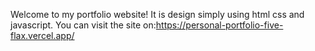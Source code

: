 Welcome to my portfolio website!
It is design simply using html css and javascript.
You can visit the site on:https://personal-portfolio-five-flax.vercel.app/
